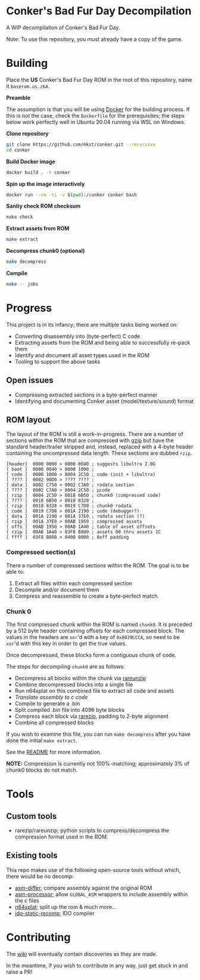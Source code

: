 # Conker's Bad Fur Day Decompilation

A WIP decompilation of Conker's Bad Fur Day.

Note: To use this repository, you must already have a copy of the game.

# Building

Place the **US** Conker's Bad Fur Day ROM in the root of this repository, name it `baserom.us.z64`.

**Preamble**

The assumption is that you will be using [Docker](https://www.docker.com/products/docker-desktop) for the building process.
If this is not the case, check the `Dockerfile` for the prerequisites; the steps below work perfectly well in Ubuntu 20.04 running via WSL on Windows.

**Clone repository**

```sh
git clone https://github.com/mkst/conker.git --recursive
cd conker
```

**Build Docker image**

```sh
docker build . -t conker
```

**Spin up the image interactively**

```sh
docker run --rm -ti -v $(pwd):/conker conker bash
```

**Sanity check ROM checksum**

```sh
make check
```

**Extract assets from ROM**

```sh
make extract
```

**Decompress chunk0 (optional)**

```sh
make decompress
```

**Compile**

```sh
make -- jobs
```

# Progress

This project is in its infancy; there are multiple tasks being worked on:

  - Converting disassembly into (byte-perfect) C code
  - Extracting assets from the ROM and being able to successfully re-pack them
  - Identify and document all asset types used in the ROM
  - Tooling to support the above tasks

## Open issues

  - Compressing extracted sections in a byte-perfect manner
  - Identifying and documenting Conker asset (model/texture/sound) format

## ROM layout

The layout of the ROM is still a work-in-progress. There are a number of sections within the ROM that are compressed with [gzip](https://tools.ietf.org/html/rfc1952) but have the standard header/trailer stripped and, instead, replaced with a 4-byte header containing the uncompressed data length. These sections are dubbed `rzip`.

```
[header]  0000 0000 > 0000 0040 ; suggests libultra 2.0G
[ boot ]  0000 0040 > 0000 1000 ;
[ code ]  0000 1000 > 0004 2C50 ; code (init + libultra)
[ ???? ]  0002 90D0 > ???? ???? ;
[ data ]  0002 C750 > 0002 C7A0 ; rodata section
[ ???? ]  0002 C7A0 > 0004 2C50 ; μcode
[ rzip ]  0004 2C50 > 0018 6B50 ; chunk0 (compressed code)
[ ???? ]  0018 6B50 > 0018 8328 ;
[ rzip ]  0018 8328 > 0019 C7D8 ; chunk0 rodata
[ code ]  0019 C7D8 > 001A 2190 ; code (debugger?)
[ data ]  001A 2190 > 001A 37E0 ; rodata section (?)
[ rzip ]  001A 37E0 > 00AB 1950 ; compressed assets
[ offs ]  00AB 1950 > 00AB 1A40 ; table of asset offsets
[ rzip ]  00AB 1A40 > 03F8 B800 ; assets 00 thru assets 1C
[ ffff ]  03F8 B800 > 0400 0000 ; 0xff padding
```

### Compressed section(s)

There a number of compressed sections within the ROM. The goal is to be able to:

  1. Extract all files within each compressed section
  2. Decompile and/or document them
  3. Compress and reassemble to create a byte-perfect match.

### Chunk 0

The first compressed chunk within the ROM is named `chunk0`. It is preceded by a 512 byte header containing offsets for each compressed block. The values in the headers are `xor`'d with a key of `0x8039CCCA`, so need to be `xor`'d with this key in order to get the true values.

Once decompressed, these blocks form a contiguous chunk of code.

The steps for decompiling `chunk0` are as follows:
  - Decompress all blocks within the chunk via [rareunzip](tools/rareunzip.py)
  - Combine decompressed blocks into a single file
  - Run n64splat on this combined file to extract all code and assets
  - *Translate assembly to c code*
  - Compile to generate a .bin
  - Split compiled .bin file into 4096 byte blocks
  - Compress each block via [rarezip](tools/rarezip.py), padding to 2-byte alignment
  - Combine all compressed blocks

If you wish to examine this file, you can run `make decompress` after you have done the initial `make extract`.

See the [README](chunk0/README.md) for more information.

**NOTE:** Compression is currently not 100%-matching; approximately 3% of chunk0 blocks do not match.

# Tools

## Custom tools

 - rarezip/rareunzip; python scripts to compress/decompress the compression format used in the ROM.

## Existing tools

This repo makes use of the following open-source tools without which, there would be no decomp:

 - [asm-differ](https://github.com/simonlindholm/asm-differ); compare assembly against the original ROM
 - [asm-processor](https://github.com/simonlindholm/asm-processor); allow `GLOBAL_ASM` wrappers to include assembly within the c files
 - [n64splat](https://github.com/ethteck/n64splat); split up the rom & much more...
 - [ido-static-recomp](https://github.com/Emill/ido-static-recomp); IDO compiler

# Contributing

The [wiki](https://github.com/mkst/conker/wiki) will eventually contain discoveries as they are made.

In the meantime, if you wish to contribute in any way, just get stuck in and raise a PR!

